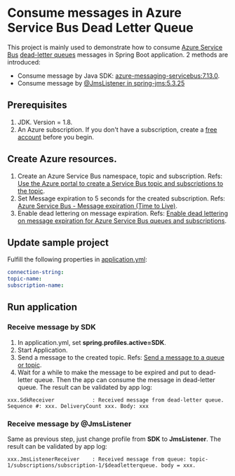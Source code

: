# Consume messages in Azure Service Bus Dead Letter Queue

This project is mainly used to demonstrate how to consume [Azure Service Bus](https://learn.microsoft.com/en-us/azure/service-bus-messaging/service-bus-messaging-overview) [dead-letter queues](https://learn.microsoft.com/en-us/azure/service-bus-messaging/service-bus-dead-letter-queues) messages in Spring Boot application. 2 methods are introduced:

 - Consume message by Java SDK: [azure-messaging-servicebus:7.13.0](https://github.com/Azure/azure-sdk-for-java/tree/azure-messaging-servicebus_7.13.0/sdk/servicebus/azure-messaging-servicebus).
 - Consume message by [@JmsListener in spring-jms:5.3.25](https://docs.spring.io/spring-framework/docs/5.3.25/javadoc-api/org/springframework/jms/annotation/JmsListener.html)

## Prerequisites
1. JDK. Version = 1.8.
2. An Azure subscription. If you don't have a subscription, create a [free account](https://azure.microsoft.com/free/) before you begin.

## Create Azure resources.
1. Create an Azure Service Bus namespace, topic and subscription. Refs: [Use the Azure portal to create a Service Bus topic and subscriptions to the topic](https://learn.microsoft.com/en-us/azure/service-bus-messaging/service-bus-quickstart-topics-subscriptions-portal).
2. Set Message expiration to 5 seconds for the created subscription. Refs: [Azure Service Bus - Message expiration (Time to Live)](https://learn.microsoft.com/en-us/azure/service-bus-messaging/message-expiration).
3. Enable dead lettering on message expiration. Refs: [Enable dead lettering on message expiration for Azure Service Bus queues and subscriptions](https://learn.microsoft.com/en-us/azure/service-bus-messaging/enable-dead-letter).

## Update sample project
Fulfill the following properties in [application.yml](src/main/resources/application.yml):
```yaml
connection-string:
topic-name:
subscription-name:
```

## Run application

### Receive message by SDK
1. In application.yml, set **spring.profiles.active=SDK**.
2. Start Application.
3. Send a message to the created topic. Refs: [Send a message to a queue or topic](https://learn.microsoft.com/en-us/azure/service-bus-messaging/explorer#send-a-message-to-a-queue-or-topic).
4. Wait for a while to make the message to be expired and put to dead-letter queue. Then the app can consume the message in dead-letter queue. The result can be validated by app log:
```text
xxx.SdkReceiver            : Received message from dead-letter queue. Sequence #: xxx. DeliveryCount xxx. Body: xxx
```

### Receive message by @JmsListener
Same as previous step, just change profile from **SDK** to **JmsListener**. The result can be validated by app log:
```text
xxx.JmsListenerReceiver    : Received message from queue: topic-1/subscriptions/subscription-1/$deadletterqueue. body = xxx.
```

